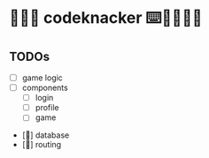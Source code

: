 # 👾🙄🤷 codeknacker ⌨️🤔🤷🏿‍♀️

## TODOs
- [ ] game logic
- [ ] components
  - [ ] login
  - [ ] profile
  - [ ] game
- [🐼] database
- [🐼] routing